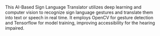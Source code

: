 This AI-Based Sign Language Translator utilizes deep learning and computer vision to recognize sign language gestures and translate them into text or speech in real time. It employs OpenCV for gesture detection and Tensorflow for model training, improving accessibility for the hearing impaired.
